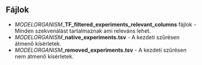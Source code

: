 ## Fájlok
- *MODELORGANISM*_**TF_filtered_experiments_relevant_columns** fájlok -  Minden szekvenálást tartalmaznak ami releváns lehet.
- *MODELORGANISM*_**native_experiments.tsv** - A kezdeti szűrésen átmenő kísérletek.
- *MODELORGANISM*_**removed_experiments.tsv** - A kezdeti szűrésen nem átmenő kísérletek.

